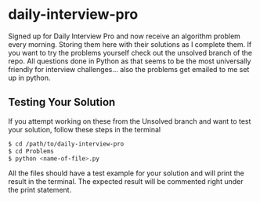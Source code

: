 # daily-interview-pro

Signed up for Daily Interview Pro and now receive an algorithm problem every morning. Storing them here with their solutions as I complete them. 
If you want to try the problems yourself check out the unsolved branch of the repo.  All questions done in Python as that seems to be the most universally friendly for interview challenges... 
also the problems get emailed to me set up in python. 

## Testing Your Solution

If you attempt working on these from the Unsolved branch and want to test your solution, follow these steps in the terminal

```bash
$ cd /path/to/daily-interview-pro
$ cd Problems
$ python <name-of-file>.py
```

All the files should have a test example for your solution and will print the result in the terminal. The expected result will be commented right under the print statement. 

